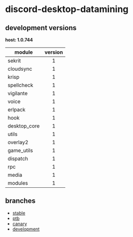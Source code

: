 # discord-desktop-datamining

## development versions

**host: 1.0.744**

| module | version |
| ------ | :-----: |
| sekrit | 1 |
| cloudsync | 1 |
| krisp | 1 |
| spellcheck | 1 |
| vigilante | 1 |
| voice | 1 |
| erlpack | 1 |
| hook | 1 |
| desktop_core | 1 |
| utils | 1 |
| overlay2 | 1 |
| game_utils | 1 |
| dispatch | 1 |
| rpc | 1 |
| media | 1 |
| modules | 1 |

## branches

- [stable](https://github.com/OpenAsar/discord-desktop-datamining/tree/stable)
- [ptb](https://github.com/OpenAsar/discord-desktop-datamining/tree/ptb)
- [canary](https://github.com/OpenAsar/discord-desktop-datamining/tree/canary)
- [development](https://github.com/OpenAsar/discord-desktop-datamining/tree/development)